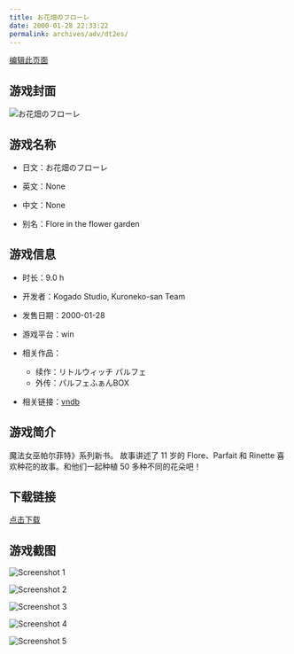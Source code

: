 ```yaml
---
title: お花畑のフローレ
date: 2000-01-28 22:33:22
permalink: archives/adv/dt2es/
---
```

[编辑此页面](https://github.com/ACG-3/ADV3-source/blob/main/source/_posts/%E3%81%8A%E8%8A%B1%E7%95%91%E3%81%AE%E3%83%95%E3%83%AD%E3%83%BC%E3%83%AC.md)

## 游戏封面

![お花畑のフローレ](https://pan.timero.xyz/d/onedrive/img_lib_001/%E3%81%8A%E8%8A%B1%E7%95%91%E3%81%AE%E3%83%95%E3%83%AD%E3%83%BC%E3%83%AC_cover.avif)


## 游戏名称

- 日文：お花畑のフローレ
- 英文：None
- 中文：None

- 别名：Flore in the flower garden


## 游戏信息

- 时长：9.0 h
- 开发者：Kogado Studio, Kuroneko-san Team
- 发售日期：2000-01-28
- 游戏平台：win
- 相关作品：
   - 续作：リトルウィッチ パルフェ
   - 外传：パルフェふぁんBOX

- 相关链接：[vndb](https://vndb.org/v2110)


## 游戏简介

魔法女巫帕尔菲特》系列新书。
故事讲述了 11 岁的 Flore、Parfait 和 Rinette 喜欢种花的故事。和他们一起种植 50 多种不同的花朵吧！




## 下载链接

[点击下载](https://pan.timero.xyz/onedrive/adv_lib_001/%E3%81%8A%E8%8A%B1%E7%95%91%E3%81%AE%E3%83%95%E3%83%AD%E3%83%BC%E3%83%AC)


## 游戏截图


![Screenshot 1](https://pan.timero.xyz/d/onedrive/img_lib_001/%E3%81%8A%E8%8A%B1%E7%95%91%E3%81%AE%E3%83%95%E3%83%AD%E3%83%BC%E3%83%AC_Screenshot_1.avif)

![Screenshot 2](https://pan.timero.xyz/d/onedrive/img_lib_001/%E3%81%8A%E8%8A%B1%E7%95%91%E3%81%AE%E3%83%95%E3%83%AD%E3%83%BC%E3%83%AC_Screenshot_2.avif)

![Screenshot 3](https://pan.timero.xyz/d/onedrive/img_lib_001/%E3%81%8A%E8%8A%B1%E7%95%91%E3%81%AE%E3%83%95%E3%83%AD%E3%83%BC%E3%83%AC_Screenshot_3.avif)

![Screenshot 4](https://pan.timero.xyz/d/onedrive/img_lib_001/%E3%81%8A%E8%8A%B1%E7%95%91%E3%81%AE%E3%83%95%E3%83%AD%E3%83%BC%E3%83%AC_Screenshot_4.avif)

![Screenshot 5](https://pan.timero.xyz/d/onedrive/img_lib_001/%E3%81%8A%E8%8A%B1%E7%95%91%E3%81%AE%E3%83%95%E3%83%AD%E3%83%BC%E3%83%AC_Screenshot_5.avif)


